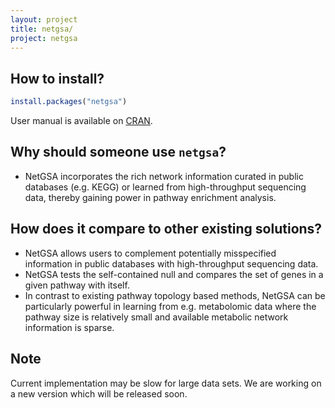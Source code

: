 ```yaml
---
layout: project
title: netgsa/
project: netgsa
---
```


How to install?
--------------
```r
install.packages("netgsa")
```
User manual is available on [CRAN](https://cran.r-project.org/web/packages/netgsa/index.html).

Why should someone use `netgsa`?
------------------------------
 - NetGSA incorporates the rich network information curated in public databases (e.g. KEGG) or learned from high-throughput sequencing data, thereby gaining power in pathway enrichment analysis.

How does it compare to other existing solutions?
------------------------------------------------
 - NetGSA allows users to complement potentially misspecified information in public databases with high-throughput sequencing data.
 - NetGSA tests the self-contained null and compares the set of genes in a given pathway with itself. 
 - In contrast to existing pathway topology based methods, NetGSA can be particularly powerful in learning from e.g. metabolomic data where the pathway size is relatively small and available metabolic network information is sparse.  

Note
-----
Current implementation may be slow for large data sets. We are working on a new version which will be released soon.
